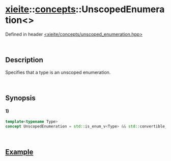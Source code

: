 # [xieite](../../xieite.md)\:\:[concepts](../../concepts.md)\:\:UnscopedEnumeration\<\>
Defined in header [<xieite/concepts/unscoped_enumeration.hpp>](../../../include/xieite/concepts/unscoped_enumeration.hpp)

&nbsp;

## Description
Specifies that a type is an unscoped enumeration.

&nbsp;

## Synopsis
#### 1)
```cpp
template<typename Type>
concept UnscopedEnumeration = std::is_enum_v<Type> && std::convertible_to<Type, std::underlying_type_t<Type>>;
```

&nbsp;

## [Example](https://en.cppreference.com/w/cpp/types/is_scoped_enum#Example)
